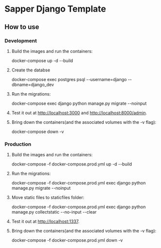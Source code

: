 # Sapper Django Template

## How to use

### Development

1. Build the images and run the containers:

    docker-compose up -d --build

2. Create the databse

    docker-compose exec postgres psql --username=django --dbname=django_dev

3. Run the migrations:

    docker-compose exec django python manage.py migrate --noinput

4. Test it out at [http://localhost:3000](http://localhost:3000) and [http://localhost:8000/admin](http://localhost:8000/admin).

5. Bring down the containers(and the associated volumes with the -v flag):

    docker-compose down -v

### Production

1. Build the images and run the containers:

    docker-compose -f docker-compose.prod.yml up -d --build

2. Run the migrations:

    docker-compose -f docker-compose.prod.yml exec django python manage.py migrate --noinput

3. Move static files to staticfiles folder:

    docker-compose -f docker-compose.prod.yml exec django python manage.py collectstatic --no-input --clear

4. Test it out at [http://localhost:1337](http://localhost:1337).

5. Bring down the containers(and the associated volumes with the -v flag):

    docker-compose -f docker-compose.prod.yml down -v
